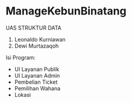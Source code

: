 # ManageKebunBinatang

UAS STRUKTUR DATA
1. Leonaldo Kurniawan
2. Dewi Murtazaqoh

Isi Program:
- UI Layanan Publik
- UI Layanan Admin
- Pembelian Ticket
- Pemilihan Wahana
- Lokasi

